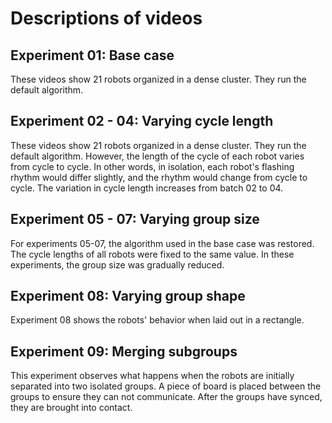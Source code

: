 # Descriptions of videos

## Experiment 01: Base case

These videos show 21 robots organized in a dense cluster. They run the default algorithm.

## Experiment 02 - 04: Varying cycle length

These videos show 21 robots organized in a dense cluster. They run the default algorithm. However, the length of the cycle of each robot varies from cycle to cycle. In other words, in isolation, each robot's flashing rhythm would differ slightly, and the rhythm would change from cycle to cycle. The variation in cycle length increases from batch 02 to 04.

## Experiment 05 - 07: Varying group size
 
 For experiments 05-07, the algorithm used in the base case was restored. The cycle lengths of all robots were fixed to the same value. In these experiments, the group size was gradually reduced.
 
## Experiment 08: Varying group shape

Experiment 08 shows the robots' behavior when laid out in a rectangle.

## Experiment 09: Merging subgroups

This experiment observes what happens when the robots are initially separated into two isolated groups. A piece of board is placed between the groups to ensure they can not communicate. After the groups have synced, they are brought into contact.

